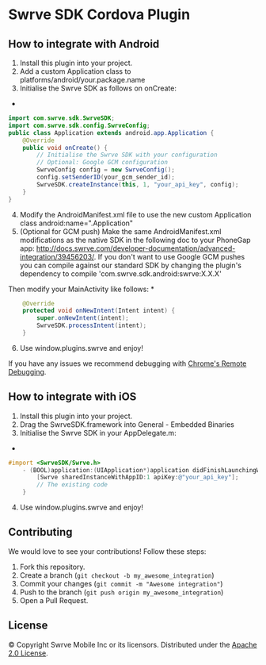 Swrve SDK Cordova Plugin
========================

How to integrate with Android
-----------------------------
1. Install this plugin into your project.
2. Add a custom Application class to platforms/android/your.package.name
3. Initialise the Swrve SDK as follows on onCreate:
  * 
```Java
import com.swrve.sdk.SwrveSDK;
import com.swrve.sdk.config.SwrveConfig;
public class Application extends android.app.Application {
    @Override
    public void onCreate() {
        // Initialise the Swrve SDK with your configuration
        // Optional: Google GCM configuration
        SwrveConfig config = new SwrveConfig();
        config.setSenderID(your_gcm_sender_id);
        SwrveSDK.createInstance(this, 1, "your_api_key", config);
    }
}
```

4. Modify the AndroidManifest.xml file to use the new custom Application class
android:name=".Application"
5. (Optional for GCM push) Make the same AndroidManifest.xml modifications as the native SDK in the following doc to your PhoneGap app: http://docs.swrve.com/developer-documentation/advanced-integration/39456203/. If you don't want to use Google GCM pushes you can compile against our standard SDK by changing the plugin's dependency to compile 'com.swrve.sdk.android:swrve:X.X.X'


Then modify your MainActivity like follows:
  * 
```Java
    @Override
    protected void onNewIntent(Intent intent) {
        super.onNewIntent(intent);
        SwrveSDK.processIntent(intent);
    }
```
6. Use window.plugins.swrve and enjoy!

If you have any issues we recommend debugging with [Chrome's Remote Debugging](https://developer.chrome.com/devtools/docs/remote-debugging).

How to integrate with iOS
-----------------------------
1. Install this plugin into your project.
2. Drag the SwrveSDK.framework into General - Embedded Binaries
3. Initialise the Swrve SDK in your AppDelegate.m:
  *
```Objective-C
#import <SwrveSDK/Swrve.h>
    - (BOOL)application:(UIApplication*)application didFinishLaunchingWithOptions:(NSDictionary*)launchOptions
        [Swrve sharedInstanceWithAppID:1 apiKey:@"your_api_key"];
        // The existing code
    }
```
4. Use window.plugins.swrve and enjoy!

Contributing
------------
We would love to see your contributions! Follow these steps:

1. Fork this repository.
2. Create a branch (`git checkout -b my_awesome_integration`)
3. Commit your changes (`git commit -m "Awesome integration"`)
4. Push to the branch (`git push origin my_awesome_integration`)
5. Open a Pull Request.

License
-------
© Copyright Swrve Mobile Inc or its licensors. Distributed under the [Apache 2.0 License](LICENSE).